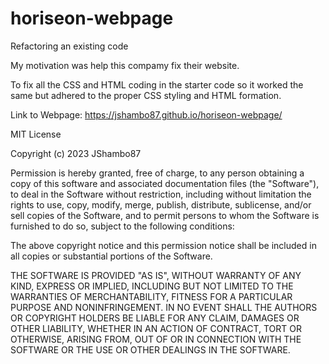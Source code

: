 # horiseon-webpage
Refactoring an existing code 

My motivation was help this compamy fix their website.

To fix all the CSS and HTML coding in the starter code so it worked the same but adhered to the proper CSS styling and HTML formation.

Link to Webpage: https://jshambo87.github.io/horiseon-webpage/

MIT License

Copyright (c) 2023 JShambo87

Permission is hereby granted, free of charge, to any person obtaining a copy
of this software and associated documentation files (the "Software"), to deal
in the Software without restriction, including without limitation the rights
to use, copy, modify, merge, publish, distribute, sublicense, and/or sell
copies of the Software, and to permit persons to whom the Software is
furnished to do so, subject to the following conditions:

The above copyright notice and this permission notice shall be included in all
copies or substantial portions of the Software.

THE SOFTWARE IS PROVIDED "AS IS", WITHOUT WARRANTY OF ANY KIND, EXPRESS OR
IMPLIED, INCLUDING BUT NOT LIMITED TO THE WARRANTIES OF MERCHANTABILITY,
FITNESS FOR A PARTICULAR PURPOSE AND NONINFRINGEMENT. IN NO EVENT SHALL THE
AUTHORS OR COPYRIGHT HOLDERS BE LIABLE FOR ANY CLAIM, DAMAGES OR OTHER
LIABILITY, WHETHER IN AN ACTION OF CONTRACT, TORT OR OTHERWISE, ARISING FROM,
OUT OF OR IN CONNECTION WITH THE SOFTWARE OR THE USE OR OTHER DEALINGS IN THE
SOFTWARE.

